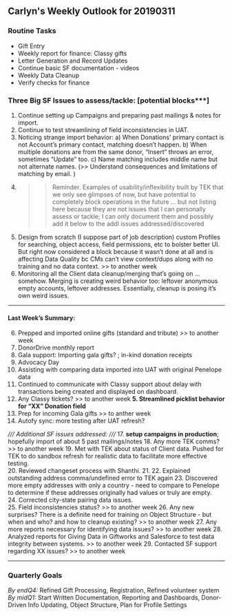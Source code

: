 ## Carlyn's Weekly Outlook for 20190311
### Routine Tasks
* Gift Entry
* Weekly report for finance: Classy gifts
* Letter Generation and Record Updates
* Continue basic SF documentation - videos
* Weekly Data Cleanup
* Verify checks for finance

### Three Big SF Issues to assess/tackle: [potential blocks***]
1. Continue setting up Campaigns and preparing past mailings & notes for import.
2. Continue to test streamlining of field inconsistencies in UAT.
3. Noticing strange import behavior: a) When Donations’ primary contact is not Account’s primary contact, matching doesn’t happen.  b) When multiple donations are from the same donor, “Insert” throws an error, sometimes “Update” too.  c) Name matching includes middle name but not alternate names.  (>> Understand consequences and limitations of matching by email. )
4. >> Reminder.  Examples of usability/inflexibility built by TEK that we only see glimpses of now, but have potential to completely block operations in the future … but not listing here because they are not issues that I can personally assess or tackle; I can only document them and possibly add it below to the addl issues addressed/discovered
5. Design from scratch (I suppose part of job description) custom Profiles for searching, object access, field permissions, etc to bolster better UI.  But right now considered a block because it wasn’t done at all and is affecting Data Quality bc CMs can’t view context/dups along with no training and no data context. >> to another week
6. Monitoring all the Client data cleanup/merging that’s going on … somehow.  Merging is creating weird behavior too: leftover anonymous empty accounts, leftover addresses.  Essentially, cleanup is posing it’s own weird issues.  

- - - -
#### Last Week’s Summary:
6. Prepped and imported online gifts (standard and tribute) >> to another week
7. DonorDrive monthly report
8. Gala support: Importing gala gifts? ; in-kind donation receipts
9. Advocacy Day
10. Assisting with comparing data imported into UAT with original Penelope data
11. Continued to communicate with Classy support about delay with transactions being created and displayed on dashboard.
12. Any Classy tickets?  >> to another week
**5. Streamlined picklist behavior for “XX” Donation field**
15. Prep for incoming Gala gifts >> to anther week
16. Autofy sync: more testing after UAT refresh?

*/// Additional SF issues addressed: ///*
17. **setup campaigns in production**; hopefully import of about 5 past mailings/notes
18. Any more TEK comms?  >> to another week
19. Met with TEK about status of Client data.  Pushed for TEK to do sandbox refresh for realistic data to facilitate more effective testing.  
20. Reviewed changeset process with Shanthi. 
21. 
22. Explained outstanding address comma/undefined error to TEK again
23. Discovered more empty addresses with only a country - need to compare to Penelope to determine if these addresses originally had values or truly are empty.  
24. Corrected city-state pairing data issues.  
25. Field inconsistencies status?  >> to another week
26. Any new surprises?  There is a definite need for training on Object Structure - but when and who?  and how to cleanup existing?  >> to another week
27. Any more reports necessary for identifying data issues?  >> to another week
28. Analyzed reports for Giving Data in Giftworks and Salesforce to test data integrity between systems.  >> to another week
29. Contacted SF support regarding XX issues?   >> to another week

- - - -
### Quarterly Goals
*By endQ4:* Refined Gift Processing, Registration, Refined volunteer system
*By midQ1:* Start Written Documentation, Reporting and Dashboards, Donor-Driven Info Updating, Object Structure, Plan for Profile Settings